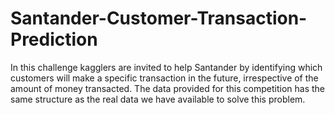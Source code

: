 # Santander-Customer-Transaction-Prediction
In this challenge kagglers are invited to help Santander by identifying which customers will make a specific transaction in the future, irrespective of the amount of money transacted. The data provided for this competition has the same structure as the real data we have available to solve this problem.
